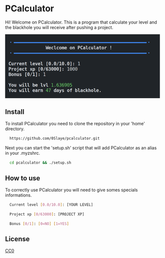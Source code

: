 # PCalculator

Hi! Welcome on PCalculator. This is a program that calculate your level and the blackhole you will receive after pushing a project.

![Screenshot](assets/screenshot.png)

## Install

To install PCalculator you need to clone the repository in your 'home' directory.

```bash
  https://github.com/0Slaye/pcalculator.git
```
Next you can start the 'setup.sh' script that will add PCalculator as an alias in your .myzshrc.
```bash
  cd pcalculator && ./setup.sh
```

## How to use

To correctly use PCalculator you will need to give somes specials informations.
```bash
  Current level [0.0/10.0]: [YOUR LEVEL]
```
```bash
  Project xp [0/63000]: [PROJECT XP]
```
```bash
  Bonus [0/1]: [0=NO] [1=YES]
```

## License

[CC0](https://choosealicense.com/licenses/cc0/)
